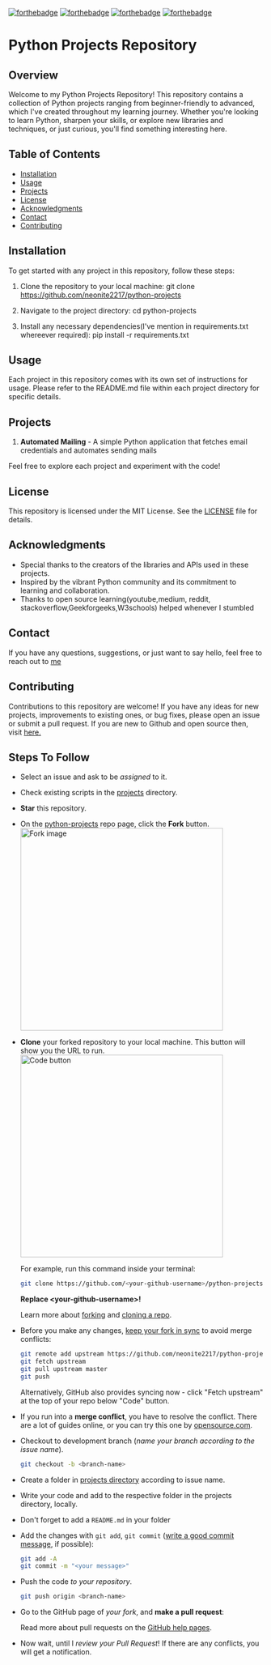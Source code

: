 [![forthebadge](https://forthebadge.com/images/badges/built-by-developers.svg)](https://forthebadge.com)
[![forthebadge](https://forthebadge.com/images/badges/built-with-love.svg)](https://forthebadge.com)
[![forthebadge](https://forthebadge.com/images/badges/built-with-swag.svg)](https://forthebadge.com)
[![forthebadge](https://forthebadge.com/images/badges/made-with-python.svg)](https://forthebadge.com)
# Python Projects Repository

## Overview

Welcome to my Python Projects Repository! This repository contains a collection of Python projects ranging from beginner-friendly to advanced, which I've created throughout my learning journey. Whether you're looking to learn Python, sharpen your skills, or explore new libraries and techniques, or just curious, you'll find something interesting here.

## Table of Contents

- [Installation](#installation)
- [Usage](#usage)
- [Projects](#projects)
- [License](#license)
- [Acknowledgments](#acknowledgments)
- [Contact](#contact)
- [Contributing](#contributing)

## Installation

To get started with any project in this repository, follow these steps:

1. Clone the repository to your local machine:
git clone https://github.com/neonite2217/python-projects

2. Navigate to the project directory:
cd python-projects

3. Install any necessary dependencies(I've mention in requirements.txt whereever required):
   pip install -r requirements.txt

## Usage

Each project in this repository comes with its own set of instructions for usage. Please refer to the README.md file within each project directory for specific details.

## Projects

1. **Automated Mailing** - A simple Python application that fetches email credentials and automates sending mails


Feel free to explore each project and experiment with the code!

## License

This repository is licensed under the MIT License. See the [LICENSE](LICENSE) file for details.

## Acknowledgments

- Special thanks to the creators of the libraries and APIs used in these projects.
- Inspired by the vibrant Python community and its commitment to learning and collaboration.
- Thanks to open source learning(youtube,medium, reddit, stackoverflow,Geekforgeeks,W3schools) helped whenever I stumbled

## Contact

If you have any questions, suggestions, or just want to say hello, feel free to reach out to [me](https://veilmsg.pythonanywhere.com/user/biswaketan_378167/?ref=dashboard_915%23959)

## Contributing

Contributions to this repository are welcome! If you have any ideas for new projects, improvements to existing ones, or bug fixes, please open an issue or submit a pull request.
If you are new to Github and open source then, visit [here.](https://towardsdatascience.com/getting-started-with-git-and-github-6fcd0f2d4ac6)

## Steps To Follow

- Select an issue and ask to be _assigned_ to it.
- Check existing scripts in the [projects](/projects/) directory.
- **Star** this repository.
- On the [python-projects](https://github.com/neonite2217/python-projects) repo page, click the **Fork** button.
    <br><img src="https://upload.wikimedia.org/wikipedia/commons/3/38/GitHub_Fork_Button.png" title="Fork image" width="400"/>
- **Clone** your forked repository to your local machine. This button will show you the URL to run.
    <br><img src="https://docs.github.com/assets/images/help/repository/code-button.png" title="Code button" width="400"/>

    For example, run this command inside your terminal:

    ```bash
    git clone https://github.com/<your-github-username>/python-projects.git
    ```

    **Replace \<your-github-username\>!**

    Learn more about [forking](https://help.github.com/en/github/getting-started-with-github/fork-a-repo) and [cloning a repo](https://docs.github.com/en/github/creating-cloning-and-archiving-repositories/cloning-a-repository).
- Before you make any changes, [keep your fork in sync](https://www.freecodecamp.org/news/how-to-sync-your-fork-with-the-original-git-repository/) to avoid merge conflicts:

    ```bash
    git remote add upstream https://github.com/neonite2217/python-projects.git
    git fetch upstream
    git pull upstream master
    git push
    ```
    
    Alternatively, GitHub also provides syncing now - click "Fetch upstream" at the top of your repo below "Code" button.

- If you run into a **merge conflict**, you have to resolve the conflict. There are a lot of guides online, or you can try this one by [opensource.com](https://opensource.com/article/20/4/git-merge-conflict).

- Checkout to development branch (*name your branch according to the issue name*).

    ```bash
    git checkout -b <branch-name>
    ```

- Create a folder in
  [projects directory](https://github.com/neonite2217/python-projects/tree/master/projects)
  according to issue name.
- Write your code and add to the respective folder in the projects directory, locally.
- Don't forget to add a `README.md` in your folder
- Add the changes with `git add`, `git commit` ([write a good commit message](https://chris.beams.io/posts/git-commit/), if possible):

    ```bash
    git add -A
    git commit -m "<your message>"
    ```

- Push the code _to your repository_.

    ```bash
    git push origin <branch-name>
    ```

- Go to the GitHub page of _your fork_, and **make a pull request**:

    Read more about pull requests on the [GitHub help pages](https://help.github.com/en/github/collaborating-with-issues-and-pull-requests/creating-a-pull-request).
- Now wait, until I *review your Pull Request*! If there are any conflicts, you will get a notification.

